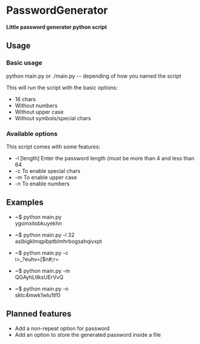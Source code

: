 # PasswordGenerator
**Little password generator python script**

## Usage
### Basic usage
python main.py or ./main.py -- depending of how you named the script

This will run the script with the basic options: 
  * 16 chars
  * Without numbers
  * Without upper case
  * Without symbols/special chars
 
### Available options
This script comes with some features:
* -l [length]        Enter the password length (must be more than 4 and less than 64
* -c                 To enable special chars
* -m                 To enable upper case
* -n                 To enable numbers

## Examples 
* ~$ python main.py  
 ygomxitobkuyekhn

* ~$ python main.py -l 32  
 asibigklmqpibptblmhrbogsahqivxpt

* ~$ python main.py -c  
 i>_?euhv=[$n#;r=

* ~$ python main.py -m   
 QGAyhLtIksUErVvQ

* ~$ python main.py -n  
 sktc4mwk1wlu1tf0

## Planned features
* Add a non-repeat option for password
* Add an option to store the generated password inside a file
